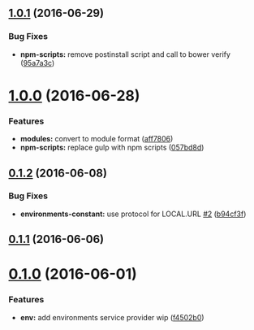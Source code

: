 <a name="1.0.1"></a>
## [1.0.1](https://github.com/zalando-incubator/solution-center-communicator/compare/1.0.0...v1.0.1) (2016-06-29)


### Bug Fixes

* **npm-scripts:** remove postinstall script and call to bower verify ([95a7a3c](https://github.com/zalando-incubator/solution-center-communicator/commit/95a7a3c))



<a name="1.0.0"></a>
# [1.0.0](https://github.com/zalando-incubator/solution-center-communicator/compare/0.1.2...1.0.0) (2016-06-28)


### Features

* **modules:** convert to module format ([aff7806](https://github.com/zalando-incubator/solution-center-communicator/commit/aff7806))
* **npm-scripts:** replace gulp with npm scripts ([057bd8d](https://github.com/zalando-incubator/solution-center-communicator/commit/057bd8d))



<a name="0.1.2"></a>
## [0.1.2](https://github.com/zalando-incubator/solution-center-communicator/compare/0.1.1...0.1.2) (2016-06-08)


### Bug Fixes

* **environments-constant:** use protocol for LOCAL.URL [#2](https://github.com/zalando-incubator/solution-center-communicator/issues/2) ([b94cf3f](https://github.com/zalando-incubator/solution-center-communicator/commit/b94cf3f))



<a name="0.1.1"></a>
## [0.1.1](https://github.com/zalando-incubator/solution-center-communicator/compare/0.1.0...0.1.1) (2016-06-06)



<a name="0.1.0"></a>
# [0.1.0](https://github.com/zalando-incubator/solution-center-communicator/compare/f4502b0...0.1.0) (2016-06-01)


### Features

* **env:** add environments service provider wip ([f4502b0](https://github.com/zalando-incubator/solution-center-communicator/commit/f4502b0))



